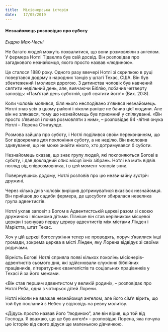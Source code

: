 ```yaml
---
title:  Місіонерська історія
date:   17/05/2019
---
```


#### Незнайомець розповідає про суботу
_Ендрю Мак-Чесні_

Не багато людей можуть похвалитися, що вони розмовляли з ангелом. У фермера Нотлі Тідвелла був свій досвід. Він розповідав про загадкового незнайомця, якого просто назвав «людиною».

Це сталося 1880 року. Одного разу ввечері Нотлі зі скрипкою в руці повертався додому з народних танців у штаті Техас, США. Він був збентежений і молився дорогою. З дитинства чоловік був навчений святити недільний день, але, вивчаючи Біблію, побачив четверту заповідь: «Пам’ятай день суботній, щоб святити його!» (Вих. 20:8).

Коли чоловік молився, біля нього несподівано з’явився незнайомець. Нотлі знав усіх в цьому районі і ніколи раніше не бачив цієї людини. Але він не злякався, тому що незнайомець був приємний у спілкуванні. «Він просто з’явився і почав розмовляти з ним», – розповідає 94 -літня онука Нотлі – Лорена Стигаулде.

Розмова зайшла про суботу, і Нотлі поділився своїм переконанням, що Бог відокремив для поклоніння суботу, а не неділю. Він висловив здивування, що не може знайти нікого, хто дотримувався б суботи.

Незнайомець сказав, що знає групу людей, які поклоняються Богові в суботу, і дав докладний опис місця їхніх зібрань. Нотлі на мить відвів погляд від співрозмовника, і в цей момент чоловік зник.

Повернувшись додому, Нотлі розповів про цю незвичайну зустріч дружині.

Через кілька днів чоловік вирішив дотримуватися вказівок незнайомця. Він прийшов до садиби фермера, де щосуботи збиралася невелика група адвентистів.

Нотлі уклав заповіт з Богом в Адвентистській церкві разом зі своєю дружиною і вісьмома дітьми. Пізніше він став керівником місцевої церкви і заснував першу церкву адвентистів між містами Лінден і Марієтта, штат Техас.

Хоч у цій церкві богослужіння тепер не проводять, поруч з’явилися інші громади, зокрема церква в місті Лінден, яку Лорена відвідує зі своїми родичами.

Вірність Богові Нотлі сприяла появі кількох поколінь місіонерів-адвентистів сьомого дня, які здійснювали служіння біблійних працівників, літературних євангелістів та соціальних працівників у Техасі й за його межами.

«Він став першим адвентистом у великій родині», – розповідає про Нотлі Реба, одна з чотирьох дітей Лорени.

Нотлі ніколи не вважав незнайомця ангелом, але його сім’я вірить, що той був посланий з Небес у відповідь на ревну молитву.

«Дідусь просто назвав його “людиною”, але він вірив, що той від Господа. Я вважаю, що це був ангел!» – розповідає Лорена, яка почула цю історію від свого дідуся ще маленькою дівчинкою.